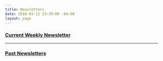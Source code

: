 ```yaml
---
title: Newsletters
date: 2018-03-12 23:39:00 -04:00
layout: page
---
```


### [Current Weekly Newsletter](https://docs.google.com/document/d/1c9noDp4crDN3kzDnXp6owDDsxNlR2XBBRXVmY0e4UxQ/edit?ts=5a5e9634)

---

### [Past Newsletters](http://www.indivisibleacton.org/2017/10/24/newsletters.html)